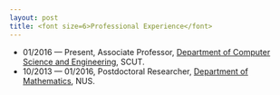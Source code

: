 ```yaml
---
layout: post
title: <font size=6>Professional Experience</font>
---
```


<ul>
<li><span style="font-size: 100%;">01/2016 &#8212; Present,  Associate Professor, <a href="http://www.scut.edu.cn/cs/">Department of Computer Science and Engineering</a>, SCUT.</span></li>
<li><span style="font-size: 100%;">10/2013 &#8212; 01/2016, Postdoctoral Researcher, <a href="http://ww1.math.nus.edu.sg/">Department of Mathematics</a>, NUS.</span></li>
</ul>